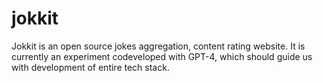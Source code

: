 # jokkit
Jokkit is an open source jokes aggregation, content rating website. It is currently an experiment codeveloped with GPT-4, which should guide us with development of entire tech stack.
